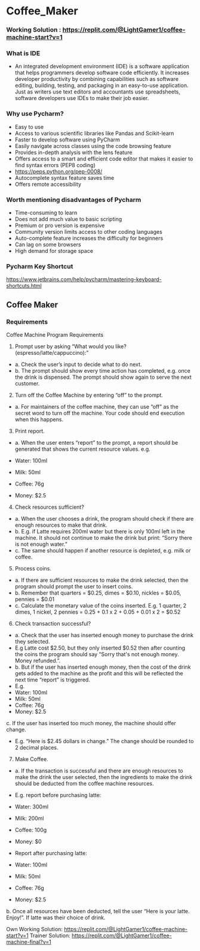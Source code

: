 # Coffee_Maker

### Working Solution : https://replit.com/@LightGamer1/coffee-machine-start?v=1

### What is IDE

- An integrated development environment (IDE) is a software application that helps programmers develop software code efficiently. It increases developer productivity by combining capabilities such as software editing, building, testing, and packaging in an easy-to-use application. Just as writers use text editors and accountants use spreadsheets, software developers use IDEs to make their job easier.

### Why use Pycharm?

- Easy to use
- Access to various scientific libraries like Pandas and Scikit-learn
- Faster to develop software using PyCharm 
- Easily navigate across classes using the code browsing feature
- Provides in-depth analysis with the lens feature
- Offers access to a smart and efficient code editor that makes it easier to find syntax errors (PEP8 coding)
- https://peps.python.org/pep-0008/
- Autocomplete syntax feature saves time
- Offers remote accessibility 

### Worth mentioning disadvantages of Pycharm

- Time-consuming to learn
- Does not add much value to basic scripting
- Premium or pro version is expensive
- Community version limits access to other coding languages
- Auto-complete feature increases the difficulty for beginners
- Can lag on some browsers
- High demand for storage space

### Pycharm Key Shortcut
https://www.jetbrains.com/help/pycharm/mastering-keyboard-shortcuts.html

## Coffee Maker
### Requirements
Coffee Machine Program Requirements
1. Prompt user by asking “What would you like? (espresso/latte/cappuccino):”
- a. Check the user’s input to decide what to do next.
- b. The prompt should show every time action has completed, e.g. once the drink is
dispensed. The prompt should show again to serve the next customer.

2. Turn off the Coffee Machine by entering “off” to the prompt.
- a. For maintainers of the coffee machine, they can use “off” as the secret word to turn off
the machine. Your code should end execution when this happens.

3. Print report.
- a. When the user enters “report” to the prompt, a report should be generated that shows
the current resource values. 
e.g.

- Water: 100ml
- Milk: 50ml
- Coffee: 76g
- Money: $2.5

4. Check resources sufficient?
- a. When the user chooses a drink, the program should check if there are enough
resources to make that drink.
- b. E.g. if Latte requires 200ml water but there is only 100ml left in the machine. It should
not continue to make the drink but print: “Sorry there is not enough water.”
- c. The same should happen if another resource is depleted, e.g. milk or coffee.

5. Process coins.
- a. If there are sufficient resources to make the drink selected, then the program should
prompt the user to insert coins.
- b. Remember that quarters = $0.25, dimes = $0.10, nickles = $0.05, pennies = $0.01
- c. Calculate the monetary value of the coins inserted. E.g. 1 quarter, 2 dimes, 1 nickel, 2
pennies = 0.25 + 0.1 x 2 + 0.05 + 0.01 x 2 = $0.52

6. Check transaction successful?
- a. Check that the user has inserted enough money to purchase the drink they selected.
- E.g Latte cost $2.50, but they only inserted $0.52 then after counting the coins the
program should say “Sorry that's not enough money. Money refunded.”.
- b. But if the user has inserted enough money, then the cost of the drink gets added to the
machine as the profit and this will be reflected the next time “report” is triggered. 
- E.g.
- Water: 100ml
- Milk: 50ml
- Coffee: 76g
- Money: $2.5

c. If the user has inserted too much money, the machine should offer change.
- E.g. “Here is $2.45 dollars in change.” The change should be rounded to 2 decimal
places.

7. Make Coffee.
- a. If the transaction is successful and there are enough resources to make the drink the
user selected, then the ingredients to make the drink should be deducted from the
coffee machine resources.
- E.g. report before purchasing latte:
- Water: 300ml
- Milk: 200ml
- Coffee: 100g
- Money: $0

- Report after purchasing latte:
- Water: 100ml
- Milk: 50ml
- Coffee: 76g
- Money: $2.5

b. Once all resources have been deducted, tell the user “Here is your latte. Enjoy!”. If
latte was their choice of drink.

Own Working Solution: https://replit.com/@LightGamer1/coffee-machine-start?v=1
Trainer Solution: https://replit.com/@LightGamer1/coffee-machine-final?v=1
